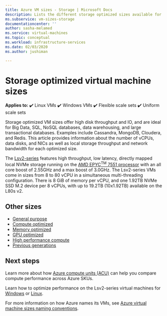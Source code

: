 ```yaml
---
title: Azure VM sizes - Storage | Microsoft Docs
description: Lists the different storage optimized sizes available for virtual machines in Azure. Lists information about the number of vCPUs, data disks, and NICs as well as storage throughput and network bandwidth for sizes in this series.
ms.subservice: vm-sizes-storage
documentationcenter: ''
author: sasha-melamed
ms.service: virtual-machines
ms.topic: conceptual
ms.workload: infrastructure-services
ms.date: 02/03/2020
ms.author: jushiman

---
```


# Storage optimized virtual machine sizes

**Applies to:** :heavy_check_mark: Linux VMs :heavy_check_mark: Windows VMs :heavy_check_mark: Flexible scale sets :heavy_check_mark: Uniform scale sets

Storage optimized VM sizes offer high disk throughput and IO, and are ideal for Big Data, SQL, NoSQL databases, data warehousing, and large transactional databases.  Examples include Cassandra, MongoDB, Cloudera, and Redis. This article provides information about the number of vCPUs, data disks, and NICs as well as local storage throughput and network bandwidth for each optimized size.

The [Lsv2-series](lsv2-series.md) features high throughput, low latency, directly mapped local NVMe storage running on the [AMD EPYC<sup>TM</sup> 7551 processor](https://www.amd.com/en/products/epyc-7000-series) with an all core boost of 2.55GHz and a max boost of 3.0GHz. The Lsv2-series VMs come in sizes from 8 to 80 vCPU in a simultaneous multi-threading configuration.  There is 8 GiB of memory per vCPU, and one 1.92TB NVMe SSD M.2 device per 8 vCPUs, with up to 19.2TB (10x1.92TB) available on the L80s v2.

## Other sizes

- [General purpose](sizes-general.md)
- [Compute optimized](sizes-compute.md)
- [Memory optimized](sizes-memory.md)
- [GPU optimized](sizes-gpu.md)
- [High performance compute](sizes-hpc.md)
- [Previous generations](sizes-previous-gen.md)

## Next steps

Learn more about how [Azure compute units (ACU)](acu.md) can help you compare compute performance across Azure SKUs.

Learn how to optimize performance on the Lsv2-series virtual machines for [Windows](windows/storage-performance.md) or [Linux](linux/storage-performance.md).

For more information on how Azure names its VMs, see [Azure virtual machine sizes naming conventions](./vm-naming-conventions.md).